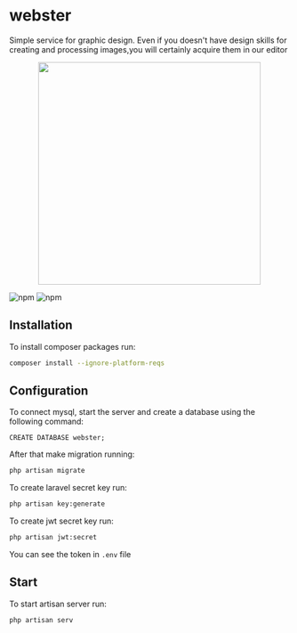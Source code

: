 # webster

Simple service for graphic design. Even if you doesn't have design skills for creating and processing images,you will certainly acquire them in our editor

<p align="center"><a href="https://laravel.com" target="_blank"><img src="https://raw.githubusercontent.com/laravel/art/master/logo-lockup/5%20SVG/2%20CMYK/1%20Full%20Color/laravel-logolockup-cmyk-red.svg" width="400"></a></p>

![npm](https://img.shields.io/badge/php-^7.3|^8.0-blue)
![npm](https://img.shields.io/badge/laravel-^8.75-red)

## Installation

To install composer packages run:
  ```sh
  composer install --ignore-platform-reqs
   ```
## Configuration


To connect mysql, start the server and create a database using the following command:

  ```mysql
  CREATE DATABASE webster;
  ```   

After that make migration running:
  ```sh
php artisan migrate
   ```

To create laravel secret key run:
```sh
php artisan key:generate
```

To create jwt secret key run:
```sh
php artisan jwt:secret
 ```
 You can see the token in `.env` file


## Start

To start artisan server run:
```sh
php artisan serv
 ```
